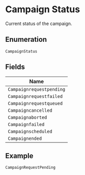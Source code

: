 
# Campaign Status

Current status of the campaign.

## Enumeration

`CampaignStatus`

## Fields

| Name |
|  --- |
| `Campaignrequestpending` |
| `Campaignrequestfailed` |
| `Campaignrequestqueued` |
| `Campaigncancelled` |
| `Campaignaborted` |
| `Campaignfailed` |
| `Campaignscheduled` |
| `Campaignended` |

## Example

```
CampaignRequestPending
```

